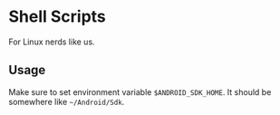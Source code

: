 # Shell Scripts
For Linux nerds like us.

## Usage
Make sure to set environment variable `$ANDROID_SDK_HOME`. It should be somewhere like `~/Android/Sdk`.